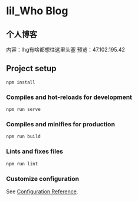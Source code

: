 # lil_Who Blog
## 个人博客
内容：lhg有啥都想往这里头塞
预览：47.102.195.42


## Project setup
```
npm install
```

### Compiles and hot-reloads for development
```
npm run serve
```

### Compiles and minifies for production
```
npm run build
```

### Lints and fixes files
```
npm run lint
```

### Customize configuration
See [Configuration Reference](https://cli.vuejs.org/config/).
